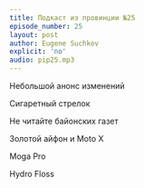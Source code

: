 ```yaml
---
title: Подкаст из провинции №25
episode_number: 25
layout: post
author: Eugene Suchkov
explicit: 'no'
audio: pip25.mp3
---
```

Небольшой анонс изменений 

Сигаретный стрелок 

Не читайте байонских газет 

Золотой айфон и Moto X 

Moga Pro

Hydro Floss
